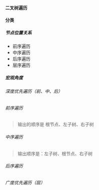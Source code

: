 #### 二叉树遍历

#### 分类

##### 节点位置关系

- 前序遍历
- 中序遍历
- 后序遍历
- 层序遍历

##### 宏观角度

###### 深度优先遍历（前、中、后）

###### 前序遍历

> 输出的顺序是 根节点、左子树、右子树

###### 中序遍历

> 输出顺序是：左子树、根节点、右子树

###### 后序遍历

###### 广度优先遍历（层）